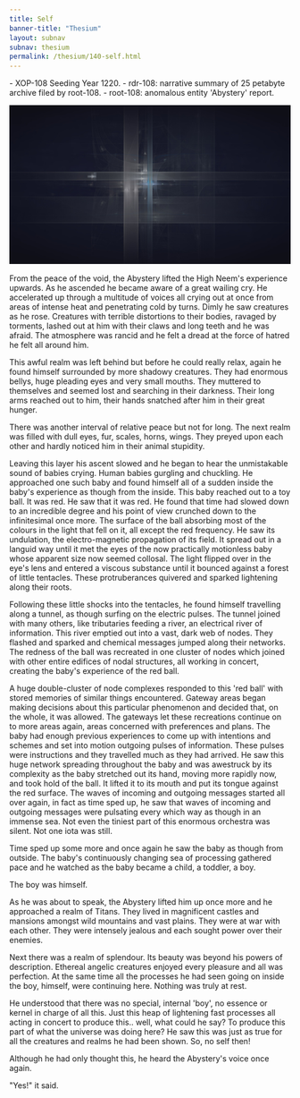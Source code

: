 ```yaml
---
title: Self
banner-title: "Thesium" 
layout: subnav 
subnav: thesium 
permalink: /thesium/140-self.html
---
```


<div class="data">
- XOP-108 Seeding Year 1220.
- rdr-108: narrative summary of 25 petabyte archive filed by root-108.  
- root-108: anomalous entity 'Abystery' report.
</div>

![splits elliptic moonlight - capn-damo deviantart.com](/assets/images/Thesium/splits-elliptic-moonlight.jpg)

From the peace of the void, the Abystery lifted the High Neem's experience
upwards. As he ascended he became aware of a great wailing cry. He accelerated
up through a multitude of voices all crying out at once from areas of intense
heat and penetrating cold by turns. Dimly he saw creatures as he rose.
Creatures with terrible distortions to their bodies, ravaged by torments,
lashed out at him with their claws and long teeth and he was afraid. The
atmosphere was rancid and he felt a dread at the force of hatred he felt all
around him.

This awful realm was left behind but before he could really relax, again he
found himself surrounded by more shadowy creatures. They had enormous bellys,
huge pleading eyes and very small mouths. They muttered to themselves and
seemed lost and searching in their darkness. Their long arms reached out to
him, their hands snatched after him in their great hunger.

There was another interval of relative peace but not for long. The next realm
was filled with dull eyes, fur, scales, horns, wings. They preyed upon each
other and hardly noticed him in their animal stupidity.

Leaving this layer his ascent slowed and he began to hear the unmistakable
sound of babies crying. Human babies gurgling and chuckling. He approached one
such baby and found himself all of a sudden inside the baby's experience as
though from the inside. This baby reached out to a toy ball. It was red. He saw
that it was red. He found that time had slowed down to an incredible degree and
his point of view crunched down to the infinitesimal once more. The surface of
the ball absorbing most of the colours in the light that fell on it, all except
the red frequency. He saw its undulation, the electro-magnetic propagation of
its field. It spread out in a languid way until it met the eyes of the now
practically motionless baby whose apparent size now seemed collosal. The light
flipped over in the eye's lens and entered a viscous substance until it bounced
against a forest of little tentacles. These protruberances quivered and sparked
lightening along their roots. 

Following these little shocks into the tentacles, he found himself travelling
along a tunnel, as though surfing on the electric pulses. The tunnel joined
with many others, like tributaries feeding a river, an electrical river of
information. This river emptied out into a vast, dark web of nodes. They
flashed and sparked and chemical messages jumped along their networks. The
redness of the ball was recreated in one cluster of nodes which joined with
other entire edifices of nodal structures, all working in concert, creating the
baby's experience of the red ball.

A huge double-cluster of node complexes responded to this 'red ball' with
stored memories of similar things encountered. Gateway areas began making
decisions about this particular phenomenon and decided that, on the whole, it
was allowed. The gateways let these recreations continue on to more areas
again, areas concerned with preferences and plans. The baby had enough previous
experiences to come up with intentions and schemes and set into motion outgoing
pulses of information. These pulses were instructions and they travelled much
as they had arrived. He saw this huge network spreading throughout the baby and
was awestruck by its complexity as the baby stretched out its hand, moving more
rapidly now, and took hold of the ball. It lifted it to its mouth and put its
tongue against the red surface. The waves of incoming and outgoing messages
started all over again, in fact as time sped up, he saw that waves of incoming
and outgoing messages were pulsating every which way as though in an immense
sea. Not even the tiniest part of this enormous orchestra was silent. Not one
iota was still.

Time sped up some more and once again he saw the baby as though from outside.
The baby's continuously changing sea of processing gathered pace and he watched
as the baby became a child, a toddler, a boy.

The boy was himself.

As he was about to speak, the Abystery lifted him up once more and he
approached a realm of Titans. They lived in magnificent castles and mansions
amongst wild mountains and vast plains. They were at war with each other. They
were intensely jealous and each sought power over their enemies.

Next there was a realm of splendour. Its beauty was beyond his powers of
description. Ethereal angelic creatures enjoyed every pleasure and all was
perfection. At the same time all the processes he had seen going on inside the
boy, himself, were continuing here. Nothing was truly at rest.

He understood that there was no special, internal 'boy', no essence or kernel
in charge of all this. Just this heap of lightening fast processes all
acting in concert to produce this.. well, what could he say? To produce this
part of what the universe was doing here? He saw this was just as true for
all the creatures and realms he had been shown. So, no self then!

Although he had only thought this, he heard the Abystery's voice once again.

"Yes!" it said.
